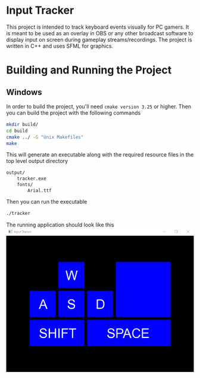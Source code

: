# Input Tracker
This project is intended to track keyboard events visually for PC gamers. It is meant to be used as an overlay in OBS or any other broadcast software to display input on screen during gameplay streams/recordings. The project is written in C++ and uses SFML for graphics.

# Building and Running the Project
## Windows
In order to build the project, you'll need ```cmake version 3.25``` or higher. Then you can build the project with the following commands
```bash
mkdir build/
cd build
cmake ../ -G "Unix Makefiles"
make
```

This will generate an executable along with the required resource files in the top level output directory
```
output/
    tracker.exe
    fonts/
        Arial.ttf
```

Then you can run the executable
```bash
./tracker
```

The running application should look like this
![alt text](https://raw.githubusercontent.com/BeckSM64/input-tracker/master/images/tracker-screenshot.png)
